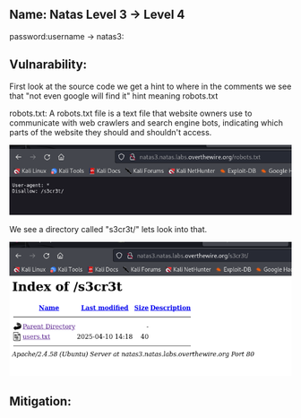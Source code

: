 ## Name: Natas Level 3 → Level 4

password:username ->
natas3: 

## Vulnarability:

First look at the source code we get a hint to where in the comments we see that "not even google will find it" hint meaning robots.txt

robots.txt: A robots.txt file is a text file that website owners use to communicate with web crawlers and search engine bots, indicating which parts of the website they should and shouldn't access.

![Alt text for the image](natas4_1.png)

We see a directory called "s3cr3t/"  lets look into that.

![Alt text for the image](natas4_2.png)

## Mitigation: 

